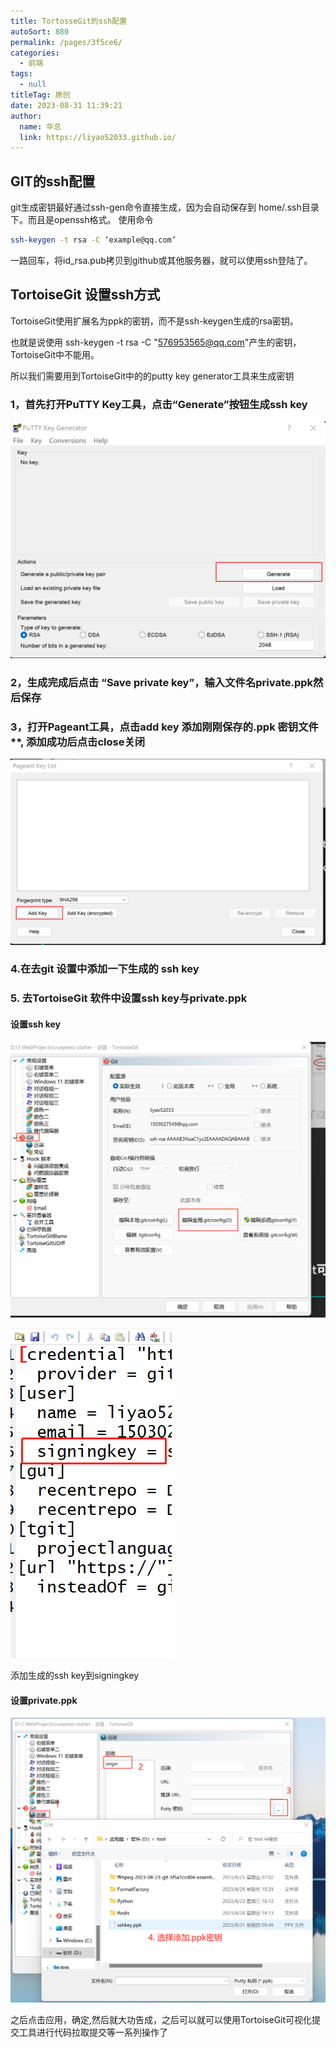 ```yaml
---
title: TortosseGit的ssh配置
autoSort: 880
permalink: /pages/3f5ce6/
categories: 
  - 前端
tags: 
  - null
titleTag: 原创
date: 2023-08-31 11:39:21
author: 
  name: 华总
  link: https://liyao52033.github.io/
---
```


## **GIT的ssh配置**

git生成密钥最好通过ssh-gen命令直接生成，因为会自动保存到 home/.ssh目录下。而且是openssh格式。
使用命令

```bash
ssh-keygen -t rsa -C ‘example@qq.com’
```

一路回车，将id_rsa.pub拷贝到github或其他服务器，就可以使用ssh登陆了。



## TortoiseGit 设置ssh方式

TortoiseGit使用扩展名为ppk的密钥，而不是ssh-keygen生成的rsa密钥。

也就是说使用 ssh-keygen -t rsa -C "576953565@qq.com"产生的密钥，TortoiseGit中不能用。

所以我们需要用到TortoiseGit中的的putty key generator工具来生成密钥

### **1，首先打开PuTTY Key工具**，点击“Generate”按钮生成ssh key

<img src="./assets/1693456242496.png" alt="1693456242496" style="zoom: 67%;" />

### 2，生成完成后点击 “Save private key”，输入文件名private.ppk然后保存

### **3，打开Pageant工具**，点击add key 添加刚刚保存的.ppk 密钥文件**, 添加成功后点击close关闭

<img src="./assets/1693456308535.png" alt="1693456308535" style="zoom:67%;" />

### 4.在去git 设置中添加一下生成的 ssh key

### 5. 去TortoiseGit 软件中设置ssh key与private.ppk

#### 设置ssh key

![1693453893154](./assets/1693453893154.png)

![1693453931590](./assets/1693453931590.png)

添加生成的ssh key到signingkey

#### 设置private.ppk

![1693454118932](./assets/1693454118932.png)

之后点击应用，确定,然后就大功告成，之后可以就可以使用TortoiseGit可视化提交工具进行代码拉取提交等一系列操作了







